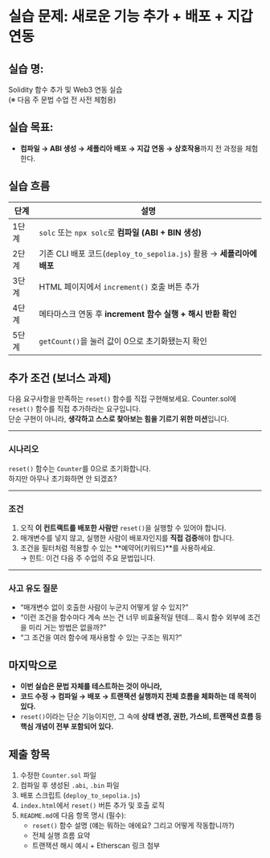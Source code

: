 # 실습 문제: 새로운 기능 추가 + 배포 + 지갑 연동

## 실습 명:

Solidity 함수 추가 및 Web3 연동 실습  
(※ 다음 주 문법 수업 전 사전 체험용)

## 실습 목표:

- **컴파일 → ABI 생성 → 세폴리아 배포 → 지갑 연동 → 상호작용**까지 전 과정을 체험한다.

## 실습 흐름

| 단계  | 설명                                                                  |
| ----- | --------------------------------------------------------------------- |
| 1단계 | `solc` 또는 `npx solc`로 **컴파일 (ABI + BIN 생성)**                  |
| 2단계 | 기존 CLI 배포 코드(`deploy_to_sepolia.js`) 활용 → **세폴리아에 배포** |
| 3단계 | HTML 페이지에서 `increment()` 호출 버튼 추가                          |
| 4단계 | 메타마스크 연동 후 **increment 함수 실행 + 해시 반환 확인**           |
| 5단계 | `getCount()`을 눌러 값이 0으로 초기화됐는지 확인                      |

## 추가 조건 (보너스 과제)

다음 요구사항을 만족하는 `reset()` 함수를 직접 구현해보세요.
Counter.sol에 `reset()` 함수를 직접 추가하라는 요구입니다.  
단순 구현이 아니라, **생각하고 스스로 찾아보는 힘을 기르기 위한 미션**입니다.

---

### 시나리오

`reset()` 함수는 `Counter`를 0으로 초기화합니다.  
하지만 아무나 초기화하면 안 되겠죠?

---

### 조건

1. 오직 **이 컨트랙트를 배포한 사람만** `reset()`을 실행할 수 있어야 합니다.
2. 매개변수를 넣지 않고, 실행한 사람이 배포자인지를 **직접 검증**해야 합니다.
3. 조건을 필터처럼 적용할 수 있는 **예약어(키워드)**를 사용하세요.  
   → 힌트: 이건 다음 주 수업의 주요 문법입니다.

---

### 사고 유도 질문

- “매개변수 없이 호출한 사람이 누군지 어떻게 알 수 있지?”
- “이런 조건을 함수마다 계속 쓰는 건 너무 비효율적일 텐데... 혹시 함수 외부에 조건을 미리 거는 방법은 없을까?”
- “그 조건을 여러 함수에 재사용할 수 있는 구조는 뭐지?”

## 마지막으로

- **이번 실습은 문법 자체를 테스트하는 것이 아니라,**
- **코드 수정 → 컴파일 → 배포 → 트랜잭션 실행까지 전체 흐름을 체화하는 데 목적이 있다.**
- `reset()`이라는 단순 기능이지만, 그 속에 **상태 변경, 권한, 가스비, 트랜잭션 흐름 등 핵심 개념이 전부 포함되어 있다.**

## 제출 항목

1. 수정한 `Counter.sol` 파일
2. 컴파일 후 생성된 `.abi`, `.bin` 파일
3. 배포 스크립트 (`deploy_to_sepolia.js`)
4. `index.html`에서 `reset()` 버튼 추가 및 호출 로직
5. `README.md`에 다음 항목 명시 (필수):
   - `reset()` 함수 설명 (얘는 뭐하는 애에요? 그리고 어떻게 작동합니까?)
   - 전체 실행 흐름 요약
   - 트랜잭션 해시 예시 + Etherscan 링크 첨부
